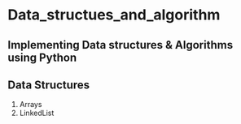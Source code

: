 # Data_structues_and_algorithm

Implementing Data structures & Algorithms using Python
------------------------------------------------------

## Data Structures
1. Arrays
2. LinkedList